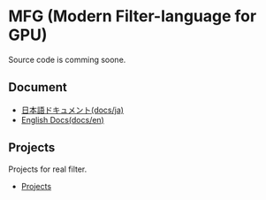 # MFG (Modern Filter-language for GPU)

Source code is comming soone.

## Document

- [日本語ドキュメント(docs/ja)](docs/ja/README.md)
- [English Docs(docs/en)](docs/en/README.md)

## Projects

Projects for real filter.

- [Projects](projects/README.md)